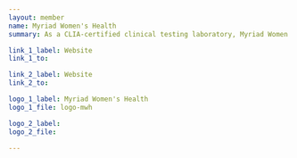 ```yaml
---
layout: member
name: Myriad Women's Health
summary: As a CLIA-certified clinical testing laboratory, Myriad Women’s Health provides genetic screening and support for women and their families.

link_1_label: Website
link_1_to:

link_2_label: Website
link_2_to:

logo_1_label: Myriad Women's Health
logo_1_file: logo-mwh

logo_2_label:
logo_2_file:

---
```

